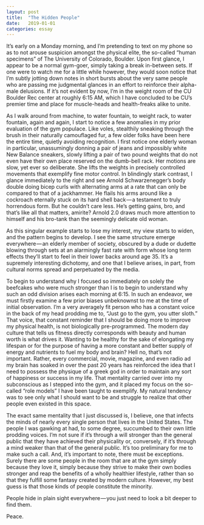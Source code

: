 ```yaml
---
layout: post
title:  "The Hidden People"
date:   2019-01-01
categories: essay
---
```


It’s early on a Monday morning, and I’m pretending to text on my phone so as to not arouse suspicion amongst the physical elite, the so-called “human specimens” of The University of Colorado, Boulder. Upon first glance, I appear to be a normal gym-goer, simply taking a break in-between sets. If one were to watch me for a little while however, they would soon notice that I’m subtly jotting down notes in short bursts about the very same people who are passing me judgmental glances in an effort to reinforce their alpha-male delusions. If it’s not evident by now, I’m in the weight room of the CU Boulder Rec center at roughly 6:15 AM, which I have concluded to be CU’s premier time and place for muscle-heads and health-freaks alike to unite.

As I walk around from machine, to water fountain, to weight rack, to water fountain, again and again, I start to notice a few anomalies in my prior evaluation of the gym populace. Like voles, stealthily sneaking through the brush in their naturally camouflaged fur, a few older folks have been here the entire time, quietly avoiding recognition. I first notice one elderly woman in particular, unassumingly donning a pair of jeans and impossibly white New Balance sneakers, slowly lifting a pair of two pound weights that do not even have their own place reserved on the dumb-bell rack. Her motions are slow, yet ever so deliberate. She lifts the weights in precisely controlled movements that exemplify fine motor control. In blindingly stark contrast, I glance immediately to the right and see Arnold Schwarzenegger’s body double doing bicep curls with alternating arms at a rate that can only be compared to that of a jackhammer. He flails his arms around like a cockroach eternally stuck on its hard shell back — a testament to truly horrendous form. But he couldn’t care less. He’s getting gains, bro, and that’s like all that matters, amirite? Arnold 2.0 draws much more attention to himself and his bro-tank than the seemingly delicate old woman.

As this singular example starts to lose my interest, my view starts to widen, and the pattern begins to develop. I see the same structure emerge everywhere — an elderly member of society, obscured by a dude or dudette blowing through sets at an alarmingly fast rate with form whose long term effects they’ll start to feel in their lower backs around age 35. It’s a supremely interesting dichotomy, and one that I believe arises, in part, from cultural norms spread and perpetuated by the media.

To begin to understand why I focused so immediately on solely the beefcakes who were much stronger than I is to begin to understand why such an odd division arises each morning at 6:15. In such an endeavor, we must firstly examine a few prior biases unbeknownst to me at the time of initial observation. I’m a very averagely fit person who has a constant voice in the back of my head prodding me to, “Just go to the gym, you utter sloth.” That voice, that constant reminder that I should be doing more to improve my physical health, is not biologically pre-programmed. The modern day culture that tells us fitness directly corresponds with beauty and human worth is what drives it. Wanting to be healthy for the sake of elongating my lifespan or for the purpose of having a more constant and better supply of energy and nutrients to fuel my body and brain? Hell no, that’s not important. Rather, every commercial, movie, magazine, and even radio ad my brain has soaked in over the past 20 years has reinforced the idea that I need to possess the physique of a greek god in order to maintain any sort of happiness or success in my life. That mentality carried over into my subconscious as I stepped into the gym, and it placed my focus on the so-called “role models” I have been taught to exemplify. My natural tendency was to see only what I should want to be and struggle to realize that other people even existed in this space.

The exact same mentality that I just discussed is, I believe, one that infects the minds of nearly every single person that lives in the United States. The people I was gawking at had, to some degree, succumbed to their own little prodding voices. I’m not sure if it’s through a will stronger than the general public that they have achieved their physicality or, conversely, if it’s through a mind weaker than that of the general public. It’s too preliminary for me to make such a call. And, it’s important to note, there must be exceptions. Surely there are some people in the room that are at the gym simply because they love it, simply because they strive to make their own bodies stronger and reap the benefits of a wholly healthier lifestyle, rather than so that they fulfill some fantasy created by modern culture. However, my best guess is that those kinds of people constitute the minority.

People hide in plain sight everywhere — you just need to look a bit deeper to find them.

Peace.